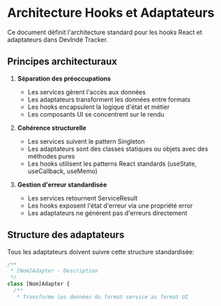 # Architecture Hooks et Adaptateurs

Ce document définit l'architecture standard pour les hooks React et adaptateurs dans DevIndé Tracker.

## Principes architecturaux

1. **Séparation des préoccupations**
   - Les services gèrent l'accès aux données
   - Les adaptateurs transforment les données entre formats
   - Les hooks encapsulent la logique d'état et métier
   - Les composants UI se concentrent sur le rendu

2. **Cohérence structurelle**
   - Les services suivent le pattern Singleton
   - Les adaptateurs sont des classes statiques ou objets avec des méthodes pures
   - Les hooks utilisent les patterns React standards (useState, useCallback, useMemo)

3. **Gestion d'erreur standardisée**
   - Les services retournent ServiceResult<T>
   - Les hooks exposent l'état d'erreur via une propriété error
   - Les adaptateurs ne génèrent pas d'erreurs directement

## Structure des adaptateurs

Tous les adaptateurs doivent suivre cette structure standardisée:

```typescript
/**
 * [Nom]Adapter - Description
 */
class [Nom]Adapter {
  /**
   * Transforme les données du format service au format UI
   */
  static transformToUI(serviceData: ServiceType): UIType {
    // Transformation logic
  }
  
  /**
   * Transforme les données du format UI au format service
   */
  static transformToService(uiData: UIType): ServiceType {
    // Transformation logic
  }
  
  // Autres méthodes de transformation et utilitaires
}

export default [Nom]Adapter;
```

## Structure des hooks

Tous les hooks doivent suivre cette structure standardisée:

```typescript
/**
 * use[Feature] - Description
 */
export const use[Feature] = ({
  // Parameters with defaults
} = {}): Use[Feature]Result => {
  // Service instantiation with useMemo
  const service = useMemo(() => new ServiceImpl(), []);
  
  // State management with useState
  const [data, setData] = useState<DataType | null>(null);
  const [isLoading, setIsLoading] = useState(false);
  const [error, setError] = useState<string | null>(null);
  
  // Data loading with useCallback
  const loadData = useCallback(async () => {
    // Implementation with proper error handling
  }, [service]);
  
  // Return consistent interface
  return {
    // Data
    data,
    
    // State
    isLoading,
    error,
    
    // Actions
    loadData,
    // Other actions...
  };
};

export default use[Feature];
```

## Intégration avec les types et interfaces

1. **Interfaces de service** : `src/services/interfaces/`
2. **Interfaces UI** : `src/app/interfaces/`
3. **Types partagés** : `src/app/types/`

## Gestion des erreurs

1. Les hooks capturent et exposent les erreurs
2. Les composants UI sont responsables d'afficher les erreurs
3. Les adaptateurs sont des fonctions pures et ne génèrent pas d'erreurs directement

## Optimisation des performances

1. Utiliser `useMemo` pour les objets coûteux à créer
2. Utiliser `useCallback` pour les fonctions passées aux enfants
3. Clés de dépendance correctement définies pour éviter les re-renders inutiles

## Migration et évolution

Pour migrer progressivement vers cette architecture:

1. Standardiser les interfaces UI d'abord
2. Créer des adaptateurs cohérents
3. Refactoriser les hooks existants
4. Mettre à jour les composants UI pour utiliser les nouveaux hooks

## Tests

1. Tests unitaires pour les adaptateurs
2. Tests de hooks avec @testing-library/react-hooks
3. Tests d'intégration pour la chaîne complète service-adaptateur-hook-UI
